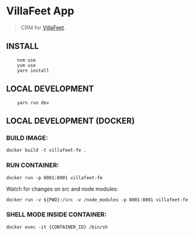 # VillaFeet App

> CRM for [VillaFeet](https://www.villafeet.com.mx).

## INSTALL

```
    nvm use
    yvm use
    yarn install
```

## LOCAL DEVELOPMENT

```
    yarn run dev
```

## LOCAL DEVELOPMENT (DOCKER)

### BUILD IMAGE:
```
docker build -t villafeet-fe .
```
### RUN CONTAINER:
```
docker run -p 8001:8001 villafeet-fe
```
Watch for changes on src and node modules:
```
docker run -v ${PWD}:/src -v /node_modules -p 8001:8001 villafeet-fe
```
### SHELL MODE INSIDE CONTAINER:
```
docker exec -it {CONTAINER_ID} /bin/sh
```